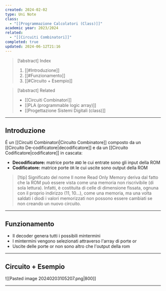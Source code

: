 ```yaml
---
created: 2024-02-02
type: Uni Note
class:
  - "[[Programmazione Calcolatori (Class)]]"
academic year: 2023/2024
related:
  - "[[Circuiti Combinatori]]"
completed: true
updated: 2024-06-12T21:16
---
```

>[!abstract] Index
>1. [[#Introduzione]]
>3. [[#Funzionamento]]
>4. [[#Circuito + Esempio]]

>[!abstract] Related
>- [[Circuiti Combinatori]]
>- [[PLA (programmable logic array)]]
>- [[Progettazione Sistemi Digitali (class)]]

---
## Introduzione

É un [[Circuiti Combinatori|Circuito Combinatore]] composto da un [[Circuito De-codificatore|decodificatore]] e da un [[Circuito Codificatore|codificatore]] in cascata:
- **Decodificatore:** matrice porte `AND` le cui entrate sono gli input della ROM
- **Codificatore:** matrice porte `OR` le cui uscite sono output della ROM

>[!tip] Significato del nome
>Il nome Read Only Memory deriva dal fatto che la ROM può essere vista come una memoria non riscrivibile (di sola lettura). Infatti, è costituita di celle di dimensione fissata, ognuna con il proprio indirizzo (11, 10...), come una memoria, ma una volta saldati i diodi i valori memorizzati non possono essere cambiati se non creando un nuovo circuito.
 
---
## Funzionamento

- Il decoder genera tutti i possibili mintermini
- I mintermini vengono selezionati attraverso l'array di porte or
- Uscite delle porte or non sono altro che l'output della rom

---
## Circuito + Esempio

![[Pasted image 20240203105207.png|800]]

---